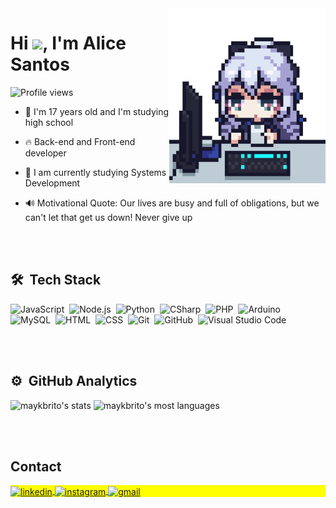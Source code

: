 <!--<img align="right" height="590px" width="320px" src="https://raw.githubusercontent.com/gist/Aliceindev/0e2885667f60d17800cb07350a4f9f38/raw/69c2bd0589a6055e24e1ee74b608c245b978f8c3/githubcard1.svg"/>-->
<img align="right" height="280px" width="250px" src="pg2.gif"/>
<h1 align="left">Hi <img src="https://raw.githubusercontent.com/kaueMarques/kaueMarques/master/hi.gif" height="30px">, I'm Alice Santos</h1>
<p align="left"> <img src="https://komarev.com/ghpvc/?username=Aliceindev&color=yellow" alt="Profile views" /> </p>


- 👩 I'm 17 years old and I'm studying high school

- 🔥 Back-end and Front-end developer

- 🔭 I am currently studying Systems Development

<!--- 🎗 Pronoun **She/her 😜**-->

- 🔊 Motivational Quote: Our lives are busy and full of obligations, but we can't let that get us down! Never give up

<!--  👨‍💻 More at [aliceindev.dev](https://aliceindev.dev)-->



<br><br>

## 🛠 &nbsp;Tech Stack

![JavaScript](https://img.shields.io/badge/-JavaScript-05122A?style=flat&logo=javascript)&nbsp;
![Node.js](https://img.shields.io/badge/-Node.js-05122A?style=flat&logo=node.js)&nbsp;
![Python](https://img.shields.io/badge/-Python-05122A?style=flat&logo=python&logoColor=1572B6)&nbsp;
![CSharp](https://img.shields.io/badge/-CSharp-05122A?style=flat&logo=csharp&logoColor=1572B6)&nbsp;
![PHP](https://img.shields.io/badge/-PHP-05122A?style=flat&logo=PHP&logoColor=1572B6)&nbsp;
![Arduino](https://img.shields.io/badge/-Arduino-05122A?style=flat&logo=arduino&logoColor=1572B6)&nbsp;
![MySQL](https://img.shields.io/badge/-MySQL-05122A?style=flat&logo=mysql&logoColor=1572B6)&nbsp;
![HTML](https://img.shields.io/badge/-HTML-05122A?style=flat&logo=HTML5)&nbsp;
![CSS](https://img.shields.io/badge/-CSS-05122A?style=flat&logo=CSS3&logoColor=1572B6)&nbsp;
![Git](https://img.shields.io/badge/-Git-05122A?style=flat&logo=git)&nbsp;
![GitHub](https://img.shields.io/badge/-GitHub-05122A?style=flat&logo=github)&nbsp;
![Visual Studio Code](https://img.shields.io/badge/-Visual%20Studio%20Code-05122A?style=flat&logo=visual-studio-code&logoColor=007ACC)&nbsp;


<br><br>

## ⚙️ &nbsp;GitHub Analytics

<p align="left">
<img width="530em" src="https://github-readme-stats.vercel.app/api?username=aliceindev&show_icons=true&theme=tokyonight" alt="maykbrito's stats"/>
<img width="530em" src="https://github-readme-stats.vercel.app/api/top-langs/?username=aliceindev&layout=compact&theme=tokyonight" alt="maykbrito's most languages"/>
</p>
<!--theme=vision-friendly-dark
    theme=vision-friendly-dark-->


<br><br>

## Contact

<p align="left" style="background:yellow">
<a href="https://www.linkedin.com/in/alice-santos-588a62243/">
  <img align="center" src="https://img.shields.io/badge/-alicesantos-05122A?style=flat&logo=linkedin" alt="linkedin"/>
</a>
<a href="https://www.instagram.com/alicee_sb1/" target="_blank">
 <img align="center" src="https://img.shields.io/badge/-alice_sb1-05122A?style=flat&logo=instagram" alt="instagram"/>
</a>
<a href= "mailto: alicesantoss0805@gmail.com">
 <img align="center" src="https://img.shields.io/badge/-Gmail-05122A?style=flat&logo=gmail&logoColor=1572B6" alt="gmail"/>
</a>
</p>

<!--<img align="center" src="jujutsu.gif"/>-->
